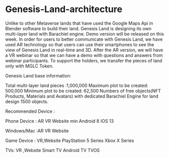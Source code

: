 # Genesis-Land-architecture
Unlike to other Metaverse lands that have used the Google Maps Api in Blender software to build their land. Genesis Land is designing its own multi-layer land with Barachiel engine.
Demo version will be released on this week. In order for users to better communicate with Genesis Land, we have used AR technology so that users can use their smartphones to see the view of Genesis Land in real-time and 3D.
After the AR version, we will have a VR webinar so that we can have a demo with questions and answers from webinar participants.
To support the holders, we transfer the pieces of land only with MGLC Token.

Genesis Land base information:

Total multi-layer land pieces :1,000,000
Maximum plot to be created: 500,000
Minimum plot to be created: 62,500
Numbers of free objects(NFT Products, Materials and Avatars) with dedicated Barachiel Engine for land design
1500 objects.

Recommended Device :

Phone Device : AR VR Website
min Android 8
IOS 13

Windows/Mac :AR VR Website

Game Device : VR,Website
PlayStation 5 Series
Xbox X Series

TVs: VR ,Website
Smart TV
Android TV
TVOS
